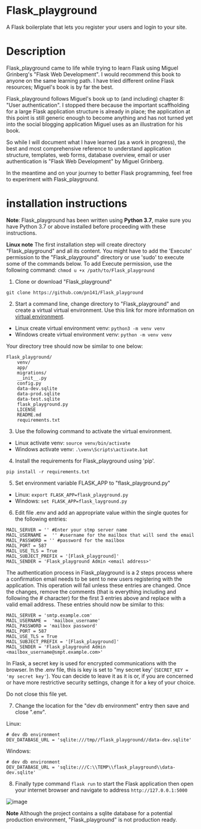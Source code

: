 # Flask_playground
A Flask boilerplate that lets you register your users and login to your site.

# Description
Flask_playground came to life while trying to learn Flask using Miguel Grinberg's "Flask Web Development". I would recommend this book to anyone on the same learning path. I have tried different online Flask resources; Miguel's book is by far the best.

Flask_playground follows Miguel's book up to (and including) chapter 8: "User authentication". I stopped there because the important scaffholding for a large Flask application structure is already in place; the application at this point is still generic enough to become anything and has not turned yet into the social blogging application Miguel uses as an illustration for his book. 

So while I will document what I have learned (as a work in progress), the best and most comprehensive reference to understand application structure, templates, web forms, database overview, email or user authentication is "Flask Web Development" by Miguel Grinberg.

In the meantime and on your journey to better Flask programming, feel free to experiment with Flask_playground.

# installation instructions
 **Note**: Flask_playground has been written using **Python 3.7**, make sure you have Python 3.7 or above installed before proceeding with these instructions.
 
 **Linux note** The first installation step will create directory "Flask_playground" and all its content. You might have to add the 'Execute' permission to the "Flask_playground" directory or use 'sudo' to execute some of the commands below. To add Execute permission, use the following command: ```chmod u +x /path/to/Flask_playground```
 
   1. Clone or download "Flask_playground"
 
 ```git clone https://github.com/pn141/Flask_playground```
 
   2. Start a command line, change directory to "Flask_playground" and create a virtual virtual environment. Use this link for more information on [virtual environment](https://docs.python.org/3/library/venv.html).


 
  - Linux create virtual environment venv: ```python3 -m venv venv``` 
  - Windows create virtual environment venv: ```python -m venv venv```
 
 Your directory tree should now be similar to one below:
 
 ```
 Flask_playground/
     venv/
     app/
     migrations/
     __init__.py
     config.py
     data-dev.sqlite
     data-prod.sqlite
     data-test.sqlite
     flask_playground.py
     LICENSE
     README.md
     requirements.txt
 ```   
   3. Use the following command to activate the virtual environment. 
 
  - Linux activate venv: ```source venv/bin/activate``` 
  - Windows activate venv: ```.\venv\Scripts\activate.bat```
  
   4. Install the requirements for Flask_playground using 'pip'. 
 
 ```pip install -r requirements.txt```
 
   5. Set environment variable FLASK_APP to "flask_playground.py"
 
  - Linux: ```export FLASK_APP=flask_playground.py```
  - Windows: ```set FLASK_APP=flask_layground.py```
  
   6. Edit file .env and add an appropriate value within the single quotes for the following entries:
  
  ```
  MAIL_SERVER = '' #Enter your stmp server name
  MAIL_USERNAME =  '' #username for the mailbox that will send the email
  MAIL_PASSWORD = '' #password for the mailbox
  MAIL_PORT = 587
  MAIL_USE_TLS = True
  MAIL_SUBJECT_PREFIX = '[Flask_playground]'
  MAIL_SENDER = 'Flask_playground Admin <email address>'
  ```
  The authentication process in Flask_playground is a 2 steps process where a confirmation email needs to be sent to new users registering with the application. This operation will fail unless these entries are changed. 
  Once the changes, remove the comments (that is everything including and following the # character) for the first 3 entries above and replace <email address> with a valid email address. These entries should now be similar to this:
 
   ```
  MAIL_SERVER = 'smtp.example.com'
  MAIL_USERNAME =  'mailbox_username'
  MAIL_PASSWORD = 'mailbox password'
  MAIL_PORT = 587
  MAIL_USE_TLS = True
  MAIL_SUBJECT_PREFIX = '[Flask_playground]'
  MAIL_SENDER = 'Flask_playground Admin <mailbox_username@smpt.example.com>'
  ```
  
  In Flask, a secret key is used for encrypted communications with the browser. In the .env file, this is key is set to "my secret key' (```SECRET_KEY = 'my secret key'```). You can decide to leave it as it is or, if you are concerned or have more restrictive security settings, change it for a key of your choice.
  
  Do not close this file yet.
  
   7. Change the location for the "dev db environment" entry then save and close ".env". 
  
  Linux:
  ```
  # dev db environment
  DEV_DATABASE_URL = 'sqlite:///tmp//flask_playground//data-dev.sqlite'
  ```
  Windows:
  ```
  # dev db environment
  DEV_DATABASE_URL = 'sqlite:///C:\\TEMP\\flask_playground\\data-dev.sqlite'
  ```
 
  8. Finally type command ```flask run``` to start the Flask application then open your internet browser and navigate to address `http://127.0.0.1:5000`
  
  ![image](https://user-images.githubusercontent.com/22979434/73269012-e68b1180-41d3-11ea-8ae4-48b73c4f1dc6.png)
  
  **Note**  Although the project contains a sqlite database for a potential production environment, "Flask_playground" is not production ready. 
